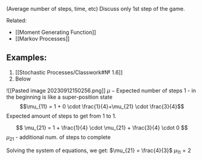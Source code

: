 (Average number of steps, time, etc)
Discuss only 1st step of the game.

Related:
- [[Moment Generating Function]]
- [[Markov Processes]]

## Examples:
1) [[Stochastic Processes/Classwork#№ 1.6]]
2) Below

![[Pasted image 20230912150256.png]]
$\mu - \text{Expected number of steps}$
$1$ - in the beginning is like a super-position state
$$\mu_{11} = 1 + 0 \cdot \frac{1}{4}+\mu_{21} \cdot \frac{3}{4}$$
Expected amount of steps to get from 1 to 1.

$$
\mu_{21} = 1 + \frac{1}{4}  \cdot  \mu_{21} + \frac{3}{4} \cdot 0  
$$
$\mu_{21}$ - additional num. of steps to complete

Solving the system of equations, we get:
$\mu_{21} = \frac{4}{3}$
$\mu_{11}=2$


